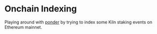 # Onchain Indexing

Playing around with [ponder](https://github.com/ponder-sh/ponder) by trying to index some Kiln staking events on Ethereum mainnet.
